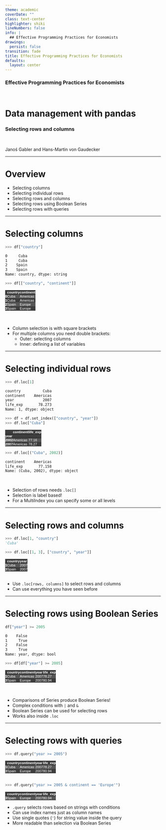 ```yaml
---
theme: academic
coverDate: ""
class: text-center
highlighter: shiki
lineNumbers: false
info: |
  ## Effective Programming Practices for Economists
drawings:
  persist: false
transition: fade
title: Effective Programming Practices for Economists
defaults:
  layout: center
---
```


### Effective Programming Practices for Economists

<br>

# Data management with pandas

### Selecting rows and columns

<br>


Janoś Gabler and Hans-Martin von Gaudecker

---

# Overview

- Selecting columns
- Selecting individual rows
- Selecting rows and columns
- Selecting rows using Boolean Series
- Selecting rows with queries

---

# Selecting columns


<div class="grid grid-cols-2 gap-12">
<div>

```python
>>> df["country"]
```
```txt
0     Cuba
1     Cuba
2    Spain
3    Spain
Name: country, dtype: string
```
```python
>>> df[["country", "continent"]]
```

<style type="text/css">
#T_ab645   {
  margin: 0;
  font-family: "Helvetica", "Helvetica", sans-serif;
  border-collapse: collapse;
  border: none;
  font-size: 80%;
  color: #fff;
}
#T_ab645 thead {
  background-color: #3d3d3d;
}
#T_ab645 tbody tr:nth-child(even) {
  background-color: #3d3d3d;
}
#T_ab645 tbody tr:nth-child(odd) {
  background-color: #565656;
}
#T_ab645 td {
  padding: 0em;
}
#T_ab645 th {
  font-weight: bold;
  text-align: left;
  padding: 0em;
}
#T_ab645 caption {
  caption-side: bottom;
}
</style>
<table id="T_ab645">
  <thead>
    <tr>
      <th class="blank level0" >&nbsp;</th>
      <th id="T_ab645_level0_col0" class="col_heading level0 col0" >country</th>
      <th id="T_ab645_level0_col1" class="col_heading level0 col1" >continent</th>
    </tr>
  </thead>
  <tbody>
    <tr>
      <th id="T_ab645_level0_row0" class="row_heading level0 row0" >0</th>
      <td id="T_ab645_row0_col0" class="data row0 col0" >Cuba</td>
      <td id="T_ab645_row0_col1" class="data row0 col1" >Americas</td>
    </tr>
    <tr>
      <th id="T_ab645_level0_row1" class="row_heading level0 row1" >1</th>
      <td id="T_ab645_row1_col0" class="data row1 col0" >Cuba</td>
      <td id="T_ab645_row1_col1" class="data row1 col1" >Americas</td>
    </tr>
    <tr>
      <th id="T_ab645_level0_row2" class="row_heading level0 row2" >2</th>
      <td id="T_ab645_row2_col0" class="data row2 col0" >Spain</td>
      <td id="T_ab645_row2_col1" class="data row2 col1" >Europe</td>
    </tr>
    <tr>
      <th id="T_ab645_level0_row3" class="row_heading level0 row3" >3</th>
      <td id="T_ab645_row3_col0" class="data row3 col0" >Spain</td>
      <td id="T_ab645_row3_col1" class="data row3 col1" >Europe</td>
    </tr>
  </tbody>
</table>




</div>
<div>

<br/>
<br/>


- Column selection is with square brackets
- For multiple columns you need double brackets:
  - Outer: selecting columns
  - Inner: defining a list of variables


</div>
</div>


---

# Selecting individual rows


<div class="flex gap-12">
<div>

```python
>>> df.loc[1]
```
```txt
country          Cuba
continent    Americas
year             2007
life_exp       78.273
Name: 1, dtype: object
```
```python
>>> df = df.set_index(["country", "year"])
>>> df.loc["Cuba"]
```

<style type="text/css">
#T_8b273   {
  margin: 0;
  font-family: "Helvetica", "Helvetica", sans-serif;
  border-collapse: collapse;
  border: none;
  font-size: 80%;
  color: #fff;
}
#T_8b273 thead {
  background-color: #3d3d3d;
}
#T_8b273 tbody tr:nth-child(even) {
  background-color: #3d3d3d;
}
#T_8b273 tbody tr:nth-child(odd) {
  background-color: #565656;
}
#T_8b273 td {
  padding: 0em;
}
#T_8b273 th {
  font-weight: bold;
  text-align: left;
  padding: 0em;
}
#T_8b273 caption {
  caption-side: bottom;
}
</style>
<table id="T_8b273">
  <thead>
    <tr>
      <th class="blank level0" >&nbsp;</th>
      <th id="T_8b273_level0_col0" class="col_heading level0 col0" >continent</th>
      <th id="T_8b273_level0_col1" class="col_heading level0 col1" >life_exp</th>
    </tr>
    <tr>
      <th class="index_name level0" >year</th>
      <th class="blank col0" >&nbsp;</th>
      <th class="blank col1" >&nbsp;</th>
    </tr>
  </thead>
  <tbody>
    <tr>
      <th id="T_8b273_level0_row0" class="row_heading level0 row0" >2002</th>
      <td id="T_8b273_row0_col0" class="data row0 col0" >Americas</td>
      <td id="T_8b273_row0_col1" class="data row0 col1" >77.16</td>
    </tr>
    <tr>
      <th id="T_8b273_level0_row1" class="row_heading level0 row1" >2007</th>
      <td id="T_8b273_row1_col0" class="data row1 col0" >Americas</td>
      <td id="T_8b273_row1_col1" class="data row1 col1" >78.27</td>
    </tr>
  </tbody>
</table>

</div>
<div>

```python
>>> df.loc[("Cuba", 2002)]
```
```txt
continent    Americas
life_exp       77.158
Name: (Cuba, 2002), dtype: object
```

<br/>

- Selection of rows needs `.loc[]`
- Selection is label based!
- For a MultiIndex you can specify some or all levels

</div>
</div>

---

# Selecting rows and columns


<div class="grid grid-cols-2 gap-4">
<div>

```python
>>> df.loc[1, "country"]
'Cuba'

>>> df.loc[[1, 3], ["country", "year"]]
```

<style type="text/css">
#T_734fb   {
  margin: 0;
  font-family: "Helvetica", "Helvetica", sans-serif;
  border-collapse: collapse;
  border: none;
  font-size: 80%;
  color: #fff;
}
#T_734fb thead {
  background-color: #3d3d3d;
}
#T_734fb tbody tr:nth-child(even) {
  background-color: #3d3d3d;
}
#T_734fb tbody tr:nth-child(odd) {
  background-color: #565656;
}
#T_734fb td {
  padding: 0em;
}
#T_734fb th {
  font-weight: bold;
  text-align: left;
  padding: 0em;
}
#T_734fb caption {
  caption-side: bottom;
}
</style>
<table id="T_734fb">
  <thead>
    <tr>
      <th class="blank level0" >&nbsp;</th>
      <th id="T_734fb_level0_col0" class="col_heading level0 col0" >country</th>
      <th id="T_734fb_level0_col1" class="col_heading level0 col1" >year</th>
    </tr>
  </thead>
  <tbody>
    <tr>
      <th id="T_734fb_level0_row0" class="row_heading level0 row0" >1</th>
      <td id="T_734fb_row0_col0" class="data row0 col0" >Cuba</td>
      <td id="T_734fb_row0_col1" class="data row0 col1" >2007</td>
    </tr>
    <tr>
      <th id="T_734fb_level0_row1" class="row_heading level0 row1" >3</th>
      <td id="T_734fb_row1_col0" class="data row1 col0" >Spain</td>
      <td id="T_734fb_row1_col1" class="data row1 col1" >2007</td>
    </tr>
  </tbody>
</table>




</div>
<div>

<br/>

- Use `.loc[rows, columns]` to select rows and columns
- Can use everything you have seen before

</div>
</div>

---

# Selecting rows using Boolean Series

<div class="grid grid-cols-2 gap-4">
<div>

```python
df["year"] >= 2005
```
```txt
0    False
1     True
2    False
3     True
Name: year, dtype: bool
```
```python
>>> df[df["year"] >= 2005]
```

<style type="text/css">
#T_2e723   {
  margin: 0;
  font-family: "Helvetica", "Helvetica", sans-serif;
  border-collapse: collapse;
  border: none;
  font-size: 80%;
  color: #fff;
}
#T_2e723 thead {
  background-color: #3d3d3d;
}
#T_2e723 tbody tr:nth-child(even) {
  background-color: #3d3d3d;
}
#T_2e723 tbody tr:nth-child(odd) {
  background-color: #565656;
}
#T_2e723 td {
  padding: 0em;
}
#T_2e723 th {
  font-weight: bold;
  text-align: left;
  padding: 0em;
}
#T_2e723 caption {
  caption-side: bottom;
}
</style>
<table id="T_2e723">
  <thead>
    <tr>
      <th class="blank level0" >&nbsp;</th>
      <th id="T_2e723_level0_col0" class="col_heading level0 col0" >country</th>
      <th id="T_2e723_level0_col1" class="col_heading level0 col1" >continent</th>
      <th id="T_2e723_level0_col2" class="col_heading level0 col2" >year</th>
      <th id="T_2e723_level0_col3" class="col_heading level0 col3" >life_exp</th>
    </tr>
  </thead>
  <tbody>
    <tr>
      <th id="T_2e723_level0_row0" class="row_heading level0 row0" >1</th>
      <td id="T_2e723_row0_col0" class="data row0 col0" >Cuba</td>
      <td id="T_2e723_row0_col1" class="data row0 col1" >Americas</td>
      <td id="T_2e723_row0_col2" class="data row0 col2" >2007</td>
      <td id="T_2e723_row0_col3" class="data row0 col3" >78.27</td>
    </tr>
    <tr>
      <th id="T_2e723_level0_row1" class="row_heading level0 row1" >3</th>
      <td id="T_2e723_row1_col0" class="data row1 col0" >Spain</td>
      <td id="T_2e723_row1_col1" class="data row1 col1" >Europe</td>
      <td id="T_2e723_row1_col2" class="data row1 col2" >2007</td>
      <td id="T_2e723_row1_col3" class="data row1 col3" >80.94</td>
    </tr>
  </tbody>
</table>



</div>
<div>

<br/>
<br/>

- Comparisons of Series produce Boolean Series!
- Complex conditions with `|` and `&`
- Boolean Series can be used for selecting rows
- Works also inside `.loc`


</div>
</div>

---

# Selecting rows with queries

<div class="flex gap-12">
<div>

```python
>>> df.query("year >= 2005")
```

<style type="text/css">
#T_2e723   {
  margin: 0;
  font-family: "Helvetica", "Helvetica", sans-serif;
  border-collapse: collapse;
  border: none;
  font-size: 80%;
  color: #fff;
}
#T_2e723 thead {
  background-color: #3d3d3d;
}
#T_2e723 tbody tr:nth-child(even) {
  background-color: #3d3d3d;
}
#T_2e723 tbody tr:nth-child(odd) {
  background-color: #565656;
}
#T_2e723 td {
  padding: 0em;
}
#T_2e723 th {
  font-weight: bold;
  text-align: left;
  padding: 0em;
}
#T_2e723 caption {
  caption-side: bottom;
}
</style>
<table id="T_2e723">
  <thead>
    <tr>
      <th class="blank level0" >&nbsp;</th>
      <th id="T_2e723_level0_col0" class="col_heading level0 col0" >country</th>
      <th id="T_2e723_level0_col1" class="col_heading level0 col1" >continent</th>
      <th id="T_2e723_level0_col2" class="col_heading level0 col2" >year</th>
      <th id="T_2e723_level0_col3" class="col_heading level0 col3" >life_exp</th>
    </tr>
  </thead>
  <tbody>
    <tr>
      <th id="T_2e723_level0_row0" class="row_heading level0 row0" >1</th>
      <td id="T_2e723_row0_col0" class="data row0 col0" >Cuba</td>
      <td id="T_2e723_row0_col1" class="data row0 col1" >Americas</td>
      <td id="T_2e723_row0_col2" class="data row0 col2" >2007</td>
      <td id="T_2e723_row0_col3" class="data row0 col3" >78.27</td>
    </tr>
    <tr>
      <th id="T_2e723_level0_row1" class="row_heading level0 row1" >3</th>
      <td id="T_2e723_row1_col0" class="data row1 col0" >Spain</td>
      <td id="T_2e723_row1_col1" class="data row1 col1" >Europe</td>
      <td id="T_2e723_row1_col2" class="data row1 col2" >2007</td>
      <td id="T_2e723_row1_col3" class="data row1 col3" >80.94</td>
    </tr>
  </tbody>
</table>


<br/>


```python
>>> df.query("year >= 2005 & continent == 'Europe'")
```

<style type="text/css">
#T_45af3   {
  margin: 0;
  font-family: "Helvetica", "Helvetica", sans-serif;
  border-collapse: collapse;
  border: none;
  font-size: 80%;
  color: #fff;
}
#T_45af3 thead {
  background-color: #3d3d3d;
}
#T_45af3 tbody tr:nth-child(even) {
  background-color: #3d3d3d;
}
#T_45af3 tbody tr:nth-child(odd) {
  background-color: #565656;
}
#T_45af3 td {
  padding: 0em;
}
#T_45af3 th {
  font-weight: bold;
  text-align: left;
  padding: 0em;
}
#T_45af3 caption {
  caption-side: bottom;
}
</style>
<table id="T_45af3">
  <thead>
    <tr>
      <th class="blank level0" >&nbsp;</th>
      <th id="T_45af3_level0_col0" class="col_heading level0 col0" >country</th>
      <th id="T_45af3_level0_col1" class="col_heading level0 col1" >continent</th>
      <th id="T_45af3_level0_col2" class="col_heading level0 col2" >year</th>
      <th id="T_45af3_level0_col3" class="col_heading level0 col3" >life_exp</th>
    </tr>
  </thead>
  <tbody>
    <tr>
      <th id="T_45af3_level0_row0" class="row_heading level0 row0" >3</th>
      <td id="T_45af3_row0_col0" class="data row0 col0" >Spain</td>
      <td id="T_45af3_row0_col1" class="data row0 col1" >Europe</td>
      <td id="T_45af3_row0_col2" class="data row0 col2" >2007</td>
      <td id="T_45af3_row0_col3" class="data row0 col3" >80.94</td>
    </tr>
  </tbody>
</table>

</div>
<div>

- `.query` selects rows based on strings with conditions
- Can use index names just as column names
- Use single quotes (`'`) for string value inside the query
- More readable than selection via Boolean Series

</div>
</div>
